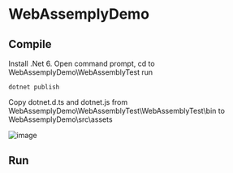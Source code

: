 # WebAssemplyDemo

## Compile

Install .Net 6. Open command prompt, cd to WebAssemplyDemo\WebAssemblyTest run 

`
dotnet publish
`

Copy dotnet.d.ts and dotnet.js from WebAssemplyDemo\WebAssemblyTest\WebAssemblyTest\bin to WebAssemplyDemo\src\assets

![image](https://user-images.githubusercontent.com/116626542/199375002-91b5b794-6db6-4177-8c56-d1a0edd2f2ee.png)



## Run
